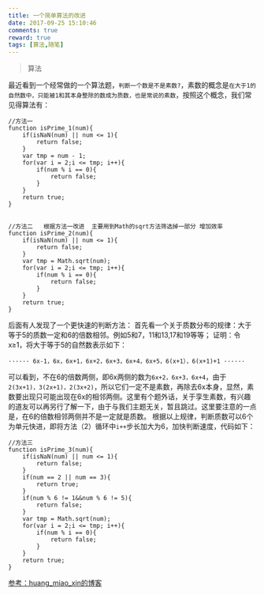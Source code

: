 ```yaml
---
title: 一个简单算法的改进
date: 2017-09-25 15:10:46
comments: true
reward: true
tags: [算法,随笔]
---
```


>算法

最近看到一个经常做的一个算法题，``判断一个数是不是素数?``，素数的概念是``在大于1的自然数中，只能被1和其本身整除的数成为质数，也是常说的素数``，按照这个概念，我们常见得算法有：
<!-- more -->
```
//方法一
function isPrime_1(num){
    if(isNaN(num) || num <= 1){
        return false;
    }
    var tmp = num - 1;
    for(var i = 2;i <= tmp; i++){
        if(num % i == 0){
            return false;
        }
    }
    return true;
}


//方法二   根据方法一改进  主要用到Math的sqrt方法筛选掉一部分 增加效率
function isPrime_2(num){
    if(isNaN(num) || num <= 1){
        return false;
    }
    var tmp = Math.sqrt(num);
    for(var i = 2;i <= tmp; i++){
        if(num % i == 0){
            return false;
        }
    }
    return true;
}
```
后面有人发现了一个更快速的判断方法：
首先看一个关于质数分布的规律：大于等于5的质数一定和6的倍数相邻。例如5和7，11和13,17和19等等；
证明：令x≥1，将大于等于5的自然数表示如下：
```
······ 6x-1，6x，6x+1，6x+2，6x+3，6x+4，6x+5，6(x+1），6(x+1)+1 ······
```
可以看到，不在6的倍数两侧，即6x两侧的数为``6x+2，6x+3，6x+4``，由于``2(3x+1)，3(2x+1)，2(3x+2)``，所以它们一定不是素数，再除去6x本身，显然，素数要出现只可能出现在6x的相邻两侧。这里有个题外话，关于孪生素数，有兴趣的道友可以再另行了解一下，由于与我们主题无关，暂且跳过。这里要注意的一点是，在6的倍数相邻两侧并不是一定就是质数。
根据以上规律，判断质数可以6个为单元快进，即将方法（2）循环中``i++``步长加大为6，加快判断速度，代码如下：
```
//方法三
function isPrime_3(num){
    if(isNaN(num) || num <= 1){
        return false;
    }
    if(num == 2 || num == 3){
        return true;
    }
    if(num % 6 != 1&&num % 6 != 5){
        return false;
    }
    var tmp = Math.sqrt(num);
    for(var i = 2;i <= tmp; i++){
        if(num % i == 0){
            return false;
        }
    }
    return true;
}
```

[参考：huang_miao_xin的博客](http://blog.csdn.net/huang_miao_xin/article/details/51331710)
